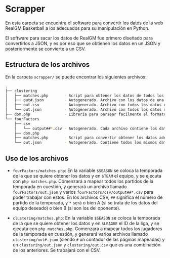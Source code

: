 # Scrapper

En esta carpeta se encuentra el software para convertir los datos de la web RealGM Basketball a los adecuados para su manipulación en Python.  

El software para sacar los datos de RealGM fue primero diseñado para convertirlos a JSON, y es por eso que se obtienen los datos en un JSON y posteriormente se convierte a un CSV.

## Estructura de los archivos

En la carpeta `scrapper/` se puede encontrar los siguientes archivos:

```bash
.
├── clustering
│   ├── matches.php       - Script para obtener los datos de todos los jugadores de una liga.
│   ├── out#.json         - Autogenerado. Archivo con los datos de una página de los jugadores.
│   ├── out.csv           - Autogenerado. Archivo con todos los datos de todos los jugadores en formato CSV.
│   └── out.json          - Autogenerado. Archivo con todos los datos de todos los jugadores.
├── dom.php               - Librería para parsear facilmente el formato HTML
└── fourFactors
    ├── csv
    │   └── output##*.csv - Autogenerado. Cada archivo contiene los datos de un equipo para el partido ##. Si la letra es A se trata del equipo deseado, y si es B del rival.
    ├── dom.php               - 
    ├── matches.php       - Script para convertir obtener los datos adecuados para el análsis de los four factors. Los resultados salen en la carpeta fourFactors/
    └── out.json          - Autogenerado. Contiene todos los mismos datos que los CSV.
```

## Uso de los archivos

- `fourFactors/matches.php`: En la variable `$SEASON` se coloca la temporada de la que se quiere obtener los datos y en `$TEAM` el equipo, y se ejecuta con `php matches.php`. Comenzará a mapear todos los partidos de la temporada en cuestión, y generará un archivo llamado `fourFactors/out.json` y varios `fourFactors/csv/output##*.csv` para poder trabajar con estos. En los archivos CSV, `##` significa el número de partido de la temporada, y `*` será o bien A (si se trata de los datos del equipo deseado) o bien B (si son los del oponente).

- `clustering/matches.php`: En la variable `$SEASON` se coloca la temporada de la que se quiere obtener los datos y en `$LEAGUE` el ID de la liga, y se ejecuta con `php matches.php`. Comenzará a mapear todos los jugadores de la temporada en cuestión, y generará varios archivos llamado `clustering/out#.json` (siendo `#` un contador de las páginas mapeadas) y un `clustering/out.json` y `clustering/out.csv` que es una combinación de los anteriores. Se trabajará con el CSV.
